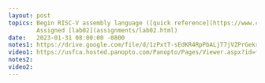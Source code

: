 ```yaml
---
layout: post
topics: Begin RISC-V assembly language ([quick reference](https://www.cl.cam.ac.uk/teaching/1617/ECAD+Arch/files/docs/RISCVGreenCardv8-20151013.pdf))  
        Assigned [lab02](assignments/lab02.html)
date:   2023-01-31 08:00:00 -0800
notes1: https://drive.google.com/file/d/1zPxtT-sEdKR4RpPbALjT7jVZPrGekrcC/view?usp=share_link 
video1: https://usfca.hosted.panopto.com/Panopto/Pages/Viewer.aspx?id=f3199a2e-5964-4508-9c52-af93011bd809 
notes2: 
video2: 
---
```

